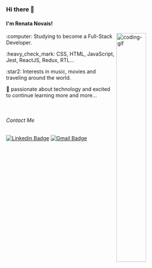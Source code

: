 ### Hi there 👋

#### I'm Renata Novais!
<img align="right" alt="coding-gif" src="https://media.giphy.com/media/fAnzw6YK33jMwzp5wp/giphy.gif" width="40%"/>
<!--
![coding-gif](https://media.giphy.com/media/fAnzw6YK33jMwzp5wp/giphy.gif)
-->

<p>:computer: Studying to become a Full-Stack Developer.</p>
<p>:heavy_check_mark: CSS, HTML, JavaScript, Jest, ReactJS, Redux, RTL...</p>
<p>:star2: Interests in music, movies and traveling around the world.</p>
<p>🌱 passionate about technology and excited to continue learning more and more...</p>

<br>

###### Contact Me
[![Linkedin Badge](https://img.shields.io/badge/-LinkedIn-blue?style=flat-square&logo=Linkedin&logoColor=white&link=https://www.linkedin.com/in/renata-novais/)](https://www.linkedin.com/in/renata-novais/)
[![Gmail Badge](https://img.shields.io/badge/-Gmail-c14438?style=flat-square&logo=Gmail&logoColor=white&link=mailto:rnovaiscs@gmail.com)](mailto:rnovaiscs@gmail.com)
<!--
**RenataNovais/RenataNovais** is a ✨ _special_ ✨ repository because its `README.md` (this file) appears on your GitHub profile.

Here are some ideas to get you started:

- 🔭 I’m currently working on ...
- 🌱 I’m currently learning ...
- 👯 I’m looking to collaborate on ...
- 🤔 I’m looking for help with ...
- 💬 Ask me about ...
- 📫 How to reach me: ...
- 😄 Pronouns: ...
- ⚡ Fun fact: ...
-->
